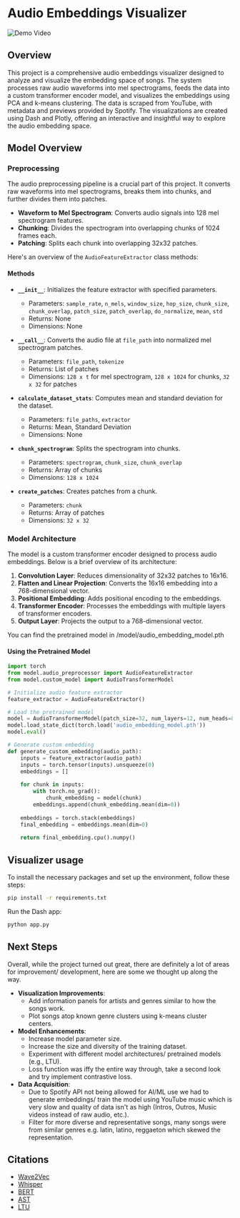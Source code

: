 # Audio Embeddings Visualizer

![Demo Video](link-to-demo-video)

## Overview

This project is a comprehensive audio embeddings visualizer designed to analyze and visualize the embedding space of songs. The system processes raw audio waveforms into mel spectrograms, feeds the data into a custom transformer encoder model, and visualizes the embeddings using PCA and k-means clustering. The data is scraped from YouTube, with metadata and previews provided by Spotify. The visualizations are created using Dash and Plotly, offering an interactive and insightful way to explore the audio embedding space.

## Model Overview

### Preprocessing

The audio preprocessing pipeline is a crucial part of this project. It converts raw waveforms into mel spectrograms, breaks them into chunks, and further divides them into patches.

- **Waveform to Mel Spectrogram**: Converts audio signals into 128 mel spectrogram features.
- **Chunking**: Divides the spectrogram into overlapping chunks of 1024 frames each.
- **Patching**: Splits each chunk into overlapping 32x32 patches.

Here's an overview of the `AudioFeatureExtractor` class methods:

#### Methods

- **`__init__`**: Initializes the feature extractor with specified parameters.
  - Parameters: `sample_rate`, `n_mels`, `window_size`, `hop_size`, `chunk_size`, `chunk_overlap`, `patch_size`, `patch_overlap`, `do_normalize`, `mean`, `std`
  - Returns: None
  - Dimensions: None

- **`__call__`**: Converts the audio file at `file_path` into normalized mel spectrogram patches.
  - Parameters: `file_path`, `tokenize`
  - Returns: List of patches
  - Dimensions: `128 x t` for mel spectrogram, `128 x 1024` for chunks, `32 x 32` for patches

- **`calculate_dataset_stats`**: Computes mean and standard deviation for the dataset.
  - Parameters: `file_paths`, `extractor`
  - Returns: Mean, Standard Deviation
  - Dimensions: None

- **`chunk_spectrogram`**: Splits the spectrogram into chunks.
  - Parameters: `spectrogram`, `chunk_size`, `chunk_overlap`
  - Returns: Array of chunks
  - Dimensions: `128 x 1024`

- **`create_patches`**: Creates patches from a chunk.
  - Parameters: `chunk`
  - Returns: Array of patches
  - Dimensions: `32 x 32`

### Model Architecture

The model is a custom transformer encoder designed to process audio embeddings. Below is a brief overview of its architecture:

1. **Convolution Layer**: Reduces dimensionality of 32x32 patches to 16x16.
2. **Flatten and Linear Projection**: Converts the 16x16 embedding into a 768-dimensional vector.
3. **Positional Embedding**: Adds positional encoding to the embeddings.
4. **Transformer Encoder**: Processes the embeddings with multiple layers of transformer encoders.
5. **Output Layer**: Projects the output to a 768-dimensional vector.

You can find the pretrained model in /model/audio_embedding_model.pth

#### Using the Pretrained Model

```python
import torch
from model.audio_preprocessor import AudioFeatureExtractor
from model.custom_model import AudioTransformerModel

# Initialize audio feature extractor
feature_extractor = AudioFeatureExtractor()

# Load the pretrained model
model = AudioTransformerModel(patch_size=32, num_layers=12, num_heads=8, d_model=768, dim_feedforward=2048)
model.load_state_dict(torch.load('audio_embedding_model.pth'))
model.eval()

# Generate custom embedding
def generate_custom_embedding(audio_path):
    inputs = feature_extractor(audio_path)
    inputs = torch.tensor(inputs).unsqueeze(0)
    embeddings = []
    
    for chunk in inputs:
        with torch.no_grad():
            chunk_embedding = model(chunk)
        embeddings.append(chunk_embedding.mean(dim=0))
    
    embeddings = torch.stack(embeddings)
    final_embedding = embeddings.mean(dim=0)
    
    return final_embedding.cpu().numpy()
```

## Visualizer usage

To install the necessary packages and set up the environment, follow these steps:

```sh
pip install -r requirements.txt
```

Run the Dash app:

```sh
python app.py
```

## Next Steps
Overall, while the project turned out great, there are definitely a lot of areas for improvement/ development, here are some we thought up along the way.

- **Visualization Improvements**:
  - Add information panels for artists and genres similar to how the songs work.
  - Plot songs atop known genre clusters using k-means cluster centers.
- **Model Enhancements**:
  - Increase model parameter size.
  - Increase the size and diversity of the training dataset.
  - Experiment with different model architectures/ pretrained models (e.g., LTU).
  - Loss function was iffy the entire way through, take a second look and try implement contrastive loss.
- **Data Acquisition**:
  - Due to Spotify API not being allowed for AI/ML use we had to generate embeddings/ train the model using YouTube music which is very slow and quality of data isn't as high (Intros, Outros, Music videos instead of raw audio, etc.).
  - Filter for more diverse and representative songs, many songs were from similar genres e.g. latin, latino, reggaeton which skewed the representation.

## Citations

- [Wave2Vec](https://arxiv.org/abs/1904.05862)
- [Whisper](https://openai.com/research/whisper)
- [BERT](https://arxiv.org/abs/1810.04805)
- [AST](https://arxiv.org/abs/2007.14062)
- [LTU](https://arxiv.org/abs/1906.00295)



